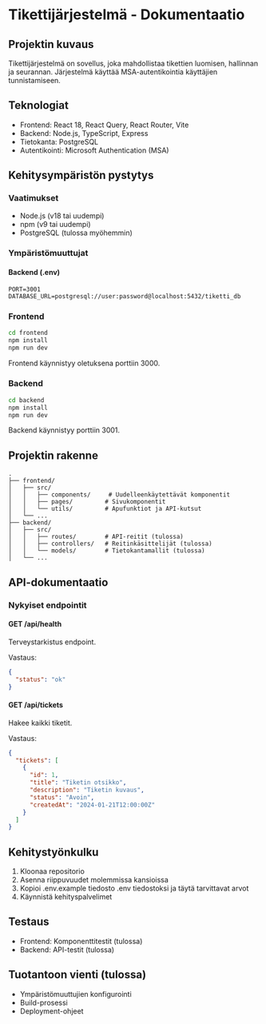 # Tikettijärjestelmä - Dokumentaatio

## Projektin kuvaus
Tikettijärjestelmä on sovellus, joka mahdollistaa tikettien luomisen, hallinnan ja seurannan. Järjestelmä käyttää MSA-autentikointia käyttäjien tunnistamiseen.

## Teknologiat
- Frontend: React 18, React Query, React Router, Vite
- Backend: Node.js, TypeScript, Express
- Tietokanta: PostgreSQL
- Autentikointi: Microsoft Authentication (MSA)

## Kehitysympäristön pystytys

### Vaatimukset
- Node.js (v18 tai uudempi)
- npm (v9 tai uudempi)
- PostgreSQL (tulossa myöhemmin)

### Ympäristömuuttujat

#### Backend (.env)
```
PORT=3001
DATABASE_URL=postgresql://user:password@localhost:5432/tiketti_db
```

### Frontend

```bash
cd frontend
npm install
npm run dev
```

Frontend käynnistyy oletuksena porttiin 3000.

### Backend

```bash
cd backend
npm install
npm run dev
```

Backend käynnistyy porttiin 3001.

## Projektin rakenne

```
.
├── frontend/
│   ├── src/
│   │   ├── components/     # Uudelleenkäytettävät komponentit
│   │   ├── pages/         # Sivukomponentit
│   │   └── utils/         # Apufunktiot ja API-kutsut
│   └── ...
├── backend/
│   ├── src/
│   │   ├── routes/        # API-reitit (tulossa)
│   │   ├── controllers/   # Reitinkäsittelijät (tulossa)
│   │   └── models/        # Tietokantamallit (tulossa)
│   └── ...
```

## API-dokumentaatio

### Nykyiset endpointit

#### GET /api/health
Terveystarkistus endpoint.

Vastaus:
```json
{
  "status": "ok"
}
```

#### GET /api/tickets
Hakee kaikki tiketit.

Vastaus:
```json
{
  "tickets": [
    {
      "id": 1,
      "title": "Tiketin otsikko",
      "description": "Tiketin kuvaus",
      "status": "Avoin",
      "createdAt": "2024-01-21T12:00:00Z"
    }
  ]
}
```

## Kehitystyönkulku

1. Kloonaa repositorio
2. Asenna riippuvuudet molemmissa kansioissa
3. Kopioi .env.example tiedosto .env tiedostoksi ja täytä tarvittavat arvot
4. Käynnistä kehityspalvelimet

## Testaus
- Frontend: Komponenttitestit (tulossa)
- Backend: API-testit (tulossa)

## Tuotantoon vienti (tulossa)
- Ympäristömuuttujien konfigurointi
- Build-prosessi
- Deployment-ohjeet 